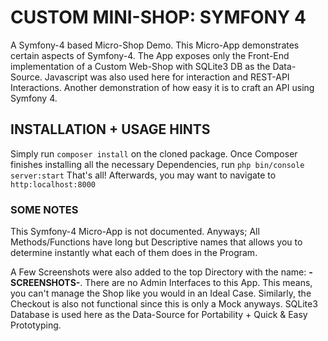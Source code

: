 # CUSTOM MINI-SHOP: SYMFONY 4
A Symfony-4 based Micro-Shop Demo. This Micro-App demonstrates certain aspects of Symfony-4. 
The App  exposes only the Front-End implementation of a Custom Web-Shop with SQLite3 DB as the Data-Source.
Javascript was also used here for interaction and REST-API Interactions. Another demonstration of how easy it is
to craft an API using Symfony 4.


## INSTALLATION + USAGE HINTS
Simply run `composer install` on the cloned package.
Once Composer finishes installing all the necessary Dependencies, run `php bin/console server:start`
That's all! Afterwards, you may want to navigate to `http:localhost:8000`



### SOME NOTES
This Symfony-4 Micro-App is not documented. Anyways; All Methods/Functions have long but Descriptive names that allows you to determine 
instantly what each of them does in the Program. 


A Few Screenshots were also added to the top Directory with the name: **-SCREENSHOTS-**.
There are no Admin Interfaces to this App. This means, you can't manage the Shop like you would 
in an Ideal Case. Similarly, the Checkout is also not functional since this is only a Mock anyways.
SQLite3 Database is used here as the Data-Source for Portability + Quick & Easy Prototyping.